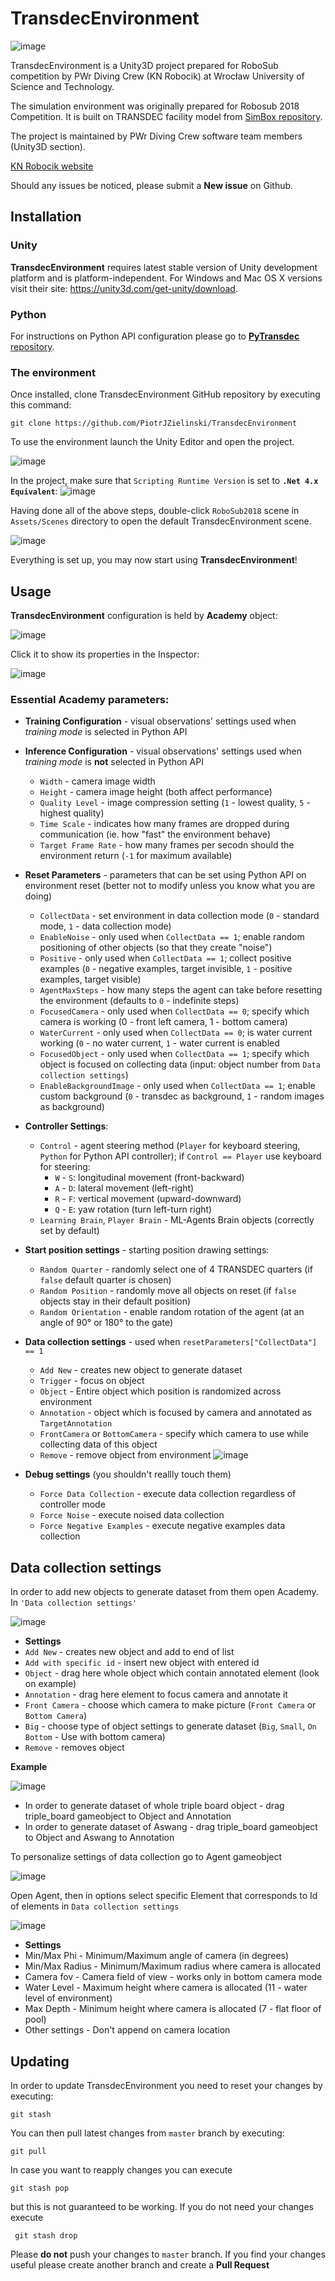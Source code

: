 # TransdecEnvironment

![image](https://user-images.githubusercontent.com/23311513/53693770-1e5fbe00-3da5-11e9-8d21-36170c0b334d.png)

TransdecEnvironment is a Unity3D project prepared for RoboSub competition by PWr Diving Crew (KN Robocik) at Wrocław University of Science and Technology.

The simulation environment was originally prepared for Robosub 2018 Competition. It is built on TRANSDEC facility model from [SimBox repository](https://github.com/cantren/cantren.github.io).

The project is maintained by PWr Diving Crew software team members (Unity3D section).

[KN Robocik website](http://www.robocik.pwr.edu.pl/)

Should any issues be noticed, please submit a **New issue** on Github.

## Installation

### Unity
**TransdecEnvironment** requires latest stable version of Unity development platform and is platform-independent. For Windows and Mac OS X versions visit their site: https://unity3d.com/get-unity/download.

### Python
For instructions on Python API configuration please go to [**PyTransdec** repository](https://github.com/PiotrJZielinski/PyTransdec).

### The environment
Once installed, clone TransdecEnvironment GitHub repository by executing this command:

```git clone https://github.com/PiotrJZielinski/TransdecEnvironment```

To use the environment launch the Unity Editor and open the project.

![image](https://user-images.githubusercontent.com/23311513/53694275-cd53c800-3dac-11e9-95e2-1f3830b64635.png)

In the project, make sure that `Scripting Runtime Version` is set to **`.Net 4.x Equivalent`**:
![image](https://user-images.githubusercontent.com/23311513/53694528-6afcc680-3db0-11e9-8d1e-250390f7988f.png)

Having done all of the above steps, double-click `RoboSub2018` scene in `Assets/Scenes` directory to open the default TransdecEnvironment scene.

![image](https://user-images.githubusercontent.com/23311513/53694507-296c1b80-3db0-11e9-87df-822953e76585.png)

Everything is set up, you may now start using **TransdecEnvironment**!

## Usage

**TransdecEnvironment** configuration is held by **Academy** object:

![image](https://user-images.githubusercontent.com/23311513/53694612-9207c800-3db1-11e9-99b7-70c264d01e26.png)

Click it to show its properties in the Inspector:

![image](https://user-images.githubusercontent.com/29844618/58339328-a061ff00-7e49-11e9-8f11-544741039b87.png)

### Essential Academy parameters:
  * **Training Configuration** - visual observations' settings used when *training mode* is selected in Python API
  * **Inference Configuration** - visual observations' settings used when *training mode* is **not** selected in Python API
    * `Width` - camera image width
    * `Height` - camera image height (both affect performance)
    * `Quality Level` - image compression setting (`1` - lowest quality, `5` - highest quality)
    * `Time Scale` - indicates how many frames are dropped during communication (ie. how "fast" the environment behave)
    * `Target Frame Rate` - how many frames per secodn should the environment return (`-1` for maximum available)
    
  * **Reset Parameters** - parameters that can be set using Python API on environment reset (better not to modify unless you know what you are doing)
    * `CollectData` - set environment in data collection mode (`0` - standard mode, `1` - data collection mode)
    * `EnableNoise` - only used when `CollectData == 1`; enable random positioning of other objects (so that they create "noise")
    * `Positive` - only used when `CollectData == 1`; collect positive examples (`0` - negative examples, target invisible, `1` - positive examples, target visible)
    * `AgentMaxSteps` - how many steps the agent can take before resetting the environment (defaults to `0` - indefinite steps)
    * `FocusedCamera` - only used when `CollectData == 0`; specify which camera is working (0 - front left camera, 1 - bottom camera)
    * `WaterCurrent` - only used when `CollectData == 0`; is water current working (`0` - no water current, `1` - water current is enabled
    * `FocusedObject` - only used when `CollectData == 1`; specify which object is focused on collecting data (input: object number from `Data collection settings`)
    * `EnableBackgroundImage` - only used when `CollectData == 1`; enable custom background (`0` - transdec as background, `1` - random images as background)


  * **Controller Settings**:
    * `Control` - agent steering method (`Player` for keyboard steering, `Python` for Python API controller); if `Control == Player` use keyboard for steering:
      * `W` - `S`: longitudinal movement (front-backward)
      * `A` - `D`: lateral movement (left-right)
      * `R` - `F`: vertical movement (upward-downward)
      * `Q` - `E`: yaw rotation (turn left-turn right)
    * `Learning Brain`, `Player Brain` - ML-Agents Brain objects (correctly set by default)
    
  * **Start position settings** - starting position drawing settings:
    * `Random Quarter` - randomly select one of 4 TRANSDEC quarters (if `false` default quarter is chosen)
    * `Random Position` - randomly move all objects on reset (if `false` objects stay in their default position)
    * `Random Orientation` - enable random rotation of the agent (at an angle of 90° or 180° to the gate)
    
  * **Data collection settings** - used when `resetParameters["CollectData"] == 1`
    * `Add New` - creates new object to generate dataset
    * `Trigger` - focus on object
    * `Object` - Entire object which position is randomized across environment
    * `Annotation` - object which is focused by camera and annotated as `TargetAnnotation`
    * `FrontCamera` or `BottomCamera` - specify which camera to use while collecting data of this object
    * `Remove` - remove object from environment
    ![image](https://user-images.githubusercontent.com/29844618/58134363-e0956780-7c26-11e9-8297-c7ad475db5ba.png)
    
  * **Debug settings** (you shouldn't reallly touch them)
    * `Force Data Collection` - execute data collection regardless of controller mode
    * `Force Noise` - execute noised data collection
    * `Force Negative Examples` - execute negative examples data collection
    
## Data collection settings
In order to add new objects to generate dataset from them open Academy.
In `'Data collection settings'`

![image](https://user-images.githubusercontent.com/29844618/58337422-08164b00-7e46-11e9-96e3-bae4b7ac4076.png)

* **Settings**
 * `Add New` - creates new object and add to end of list
 * `Add with specific id` - insert new object with entered id
 * `Object` - drag here whole object which contain annotated element (look on example)
 * `Annotation` - drag here element to focus camera and annotate it
 * `Front Camera` - choose which camera to make picture (`Front Camera` or `Bottom Camera`)
 * `Big` - choose type of object settings to generate dataset (`Big`, `Small`, `On Bottom` - Use with bottom camera)
 * `Remove` - removes object
 
**Example**
 
 ![image](https://user-images.githubusercontent.com/29844618/58337894-131dab00-7e47-11e9-9c68-276bd1e7e4a6.png)
 
 * In order to generate dataset of whole triple board object - drag triple_board gameobject to Object and Annotation
 * In order to generate dataset of Aswang - drag triple_board gameobject to Object and Aswang to Annotation
 
 To personalize settings of data collection go to Agent gameobject
 
 ![image](https://user-images.githubusercontent.com/29844618/58338412-149ba300-7e48-11e9-82c3-2fddb6a52fda.png)
 
Open Agent, then in options select specific Element that corresponds to Id of elements in `Data collection settings`

![image](https://user-images.githubusercontent.com/29844618/58338556-36952580-7e48-11e9-9a64-6fb2da50605d.png)

* **Settings**
 * Min/Max Phi - Minimum/Maximum angle of camera (in degrees)
 * Min/Max Radius - Minimum/Maximum radius where camera is allocated
 * Camera fov - Camera field of view - works only in bottom camera mode
 * Water Level - Maximum height where camera is allocated (11 - water level of environment)
 * Max Depth - Minimum height where camera is allocated (7 - flat floor of pool)
 * Other settings - Don't append on camera location 


## Updating
In order to update TransdecEnvironment you need to reset your changes by executing:

```git stash```

You can then pull latest changes from `master` branch by executing:

```git pull```

In case you want to reapply changes you can execute

```git stash pop```

but this is not guaranteed to be working. If you do not need your changes execute

``` git stash drop```

Please **do not** push your changes to `master` branch. If you find your changes useful please create another branch and create a **Pull Request**
